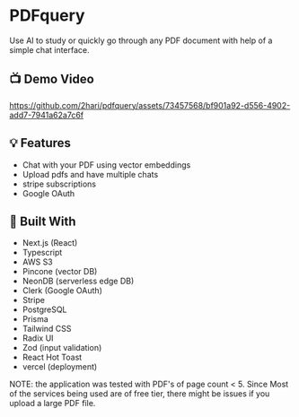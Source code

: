 # PDFquery
Use AI to study or quickly go through any PDF document with help of a simple chat interface.   


## 📺 Demo Video
https://github.com/2hari/pdfquery/assets/73457568/bf901a92-d556-4902-add7-7941a62a7c6f

## 💡 Features

- Chat with your PDF using vector embeddings
- Upload pdfs and have multiple chats 
- stripe subscriptions 
- Google OAuth 

## 🔨 Built With

- Next.js (React)
- Typescript
- AWS S3 
- Pincone (vector DB) 
- NeonDB (serverless edge DB)
- Clerk (Google OAuth)
- Stripe 
- PostgreSQL
- Prisma
- Tailwind CSS
- Radix UI
- Zod (input validation)
- React Hot Toast
- vercel (deployment)


NOTE: the application was tested with PDF's of page count < 5. Since Most of the services being used are of free tier, there might be issues if you upload a large PDF file. 
